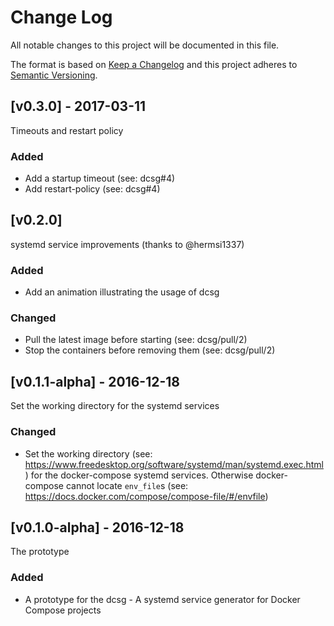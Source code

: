 # Change Log
All notable changes to this project will be documented in this file.

The format is based on [Keep a Changelog](http://keepachangelog.com/)
and this project adheres to [Semantic Versioning](http://semver.org/).

## [v0.3.0] - 2017-03-11

Timeouts and restart policy

### Added
- Add a startup timeout (see: dcsg#4)
- Add restart-policy (see: dcsg#4)

## [v0.2.0]

systemd service improvements (thanks to @hermsi1337)

### Added
- Add an animation illustrating the usage of dcsg

### Changed
- Pull the latest image before starting (see: dcsg/pull/2)
- Stop the containers before removing them (see: dcsg/pull/2)

## [v0.1.1-alpha] - 2016-12-18

Set the working directory for the systemd services

### Changed
- Set the working directory (see: https://www.freedesktop.org/software/systemd/man/systemd.exec.html) for the docker-compose systemd services. Otherwise docker-compose cannot locate `env_file`s (see: https://docs.docker.com/compose/compose-file/#/envfile)

## [v0.1.0-alpha] - 2016-12-18

The prototype

### Added
- A prototype for the dcsg - A systemd service generator for Docker Compose projects
